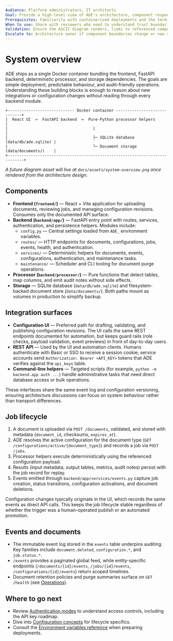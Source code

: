 ```yaml
---
Audience: Platform administrators, IT architects
Goal: Provide a high-level view of ADE's architecture, component responsibilities, and job lifecycle for evaluation and onboarding.
Prerequisites: Familiarity with containerised deployments and the terminology defined in the [ADE glossary](../../ADE_GLOSSARY.md).
When to use: Share with reviewers who need to understand trust boundaries, component roles, and how documents flow through ADE.
Validation: Ensure the ASCII diagram renders, links to referenced components resolve, and descriptions align with the current codebase.
Escalate to: Architecture owner if component boundaries change or new services are added.
---
```


# System overview

ADE ships as a single Docker container bundling the frontend, FastAPI backend, deterministic processor, and storage dependencies. The goals are simple deployment, predictable behaviour, and audit-friendly operations. Understanding these building blocks is enough to reason about new integrations or configuration changes without reading through every backend module.

```
+----------------------------- Docker container -----------------------------+
|  React UI  ↔  FastAPI backend  ↔  Pure-Python processor helpers             |
|                                     |                                       |
|                                     ├─ SQLite database  (data/db/ade.sqlite) |
|                                     └─ Document storage (data/documents/)    |
+-----------------------------------------------------------------------------+
```

_A future diagram asset will live at `docs/assets/system-overview.png` once rendered from the architecture design._

## Components

- **Frontend (`frontend/`)** — React + Vite application for uploading documents, reviewing jobs, and managing configuration revisions. Consumes only the documented API surface.
- **Backend (`backend/app/`)** — FastAPI entry point with routes, services, authentication, and persistence helpers. Modules include:
  - `config.py` — Central settings loaded from `ADE_` environment variables.
  - `routes/` — HTTP endpoints for documents, configurations, jobs, events, health, and authentication.
  - `services/` — Deterministic helpers for documents, events, configurations, authentication, and maintenance tasks.
  - `maintenance/` — Scheduler and CLI tooling for document purge operations.
- **Processor (`backend/processor/`)** — Pure functions that detect tables, map columns, and emit audit notes without side effects.
- **Storage** — SQLite database (`data/db/ade.sqlite`) and filesystem-backed document store (`data/documents/`). Both paths mount as volumes in production to simplify backup.

## Integration surfaces

- **Configuration UI** — Preferred path for drafting, validating, and publishing configuration revisions. The UI calls the same REST endpoints documented for automation, but keeps guard rails (role checks, payload validation, event previews) in front of day-to-day users.
- **REST API** — Used by the UI and automation clients. Humans authenticate with Basic or SSO to receive a session cookie; service accounts send `Authorization: Bearer <API_KEY>` tokens that ADE verifies against the `api_keys` table.
- **Command-line helpers** — Targeted scripts (for example, `python -m backend.app auth ...`) handle administrative tasks that need direct database access or bulk operations.

These interfaces share the same event log and configuration versioning, ensuring architecture discussions can focus on system behaviour rather than transport differences.

## Job lifecycle

1. A document is uploaded via `POST /documents`, validated, and stored with metadata (`document_id`, checksums, `expires_at`).
2. ADE resolves the active configuration for the document type (`GET /configurations/active/{document_type}`) and records a job via `POST /jobs`.
3. Processor helpers execute deterministically using the referenced configuration payload.
4. Results (input metadata, output tables, metrics, audit notes) persist with the job record for replay.
5. Events emitted through `backend/app/services/events.py` capture job creation, status transitions, configuration activations, and document deletions.

Configuration changes typically originate in the UI, which records the same events as direct API calls. This keeps the job lifecycle stable regardless of whether the trigger was a human-operated publish or an automated promotion.

## Events and documents

- The immutable event log stored in the `events` table underpins auditing. Key families include `document.deleted`, `configuration.*`, and `job.status.*`.
- `/events` provides a paginated global feed, while entity-specific endpoints (`/documents/{id}/events`, `/jobs/{id}/events`, `/configurations/{id}/events`) return scoped timelines.
- Document retention policies and purge summaries surface on `GET /health` (see [Operations](../operations/README.md)).

## Where to go next

- Review [Authentication modes](../security/authentication-modes.md) to understand access controls, including the API key roadmap.
- Dive into [Configuration concepts](../configuration/concepts.md) for lifecycle specifics.
- Consult the [Environment variables reference](../reference/environment-variables.md) when preparing deployments.
